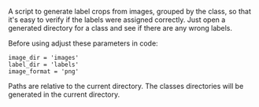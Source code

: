 A script to generate label crops from images, grouped by the class, so that it's easy to verify if the labels were assigned correctly. Just open a generated directory for a class and see if there are any wrong labels.

Before using adjust these parameters in code:

```
image_dir = 'images'
label_dir = 'labels'
image_format = 'png'
```

Paths are relative to the current directory. The classes directories will be generated in the current directory.